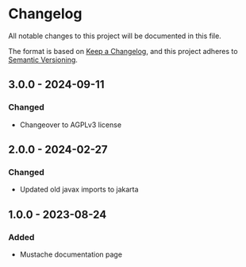 # Changelog
All notable changes to this project will be documented in this file.

The format is based on [Keep a Changelog](https://keepachangelog.com/en/1.0.0/),
and this project adheres to [Semantic Versioning](https://semver.org/spec/v2.0.0.html).

## 3.0.0 - 2024-09-11
### Changed
- Changeover to AGPLv3 license

## 2.0.0 - 2024-02-27
### Changed
- Updated old javax imports to jakarta

## 1.0.0 - 2023-08-24
### Added
- Mustache documentation page

